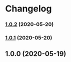 # Changelog
### [1.0.2](https://github.com/swipe-io/swipe/compare/v1.0.1...v1.0.2) (2020-05-20)

### [1.0.1](https://github.com/swipe-io/swipe/compare/v1.0.0...v1.0.1) (2020-05-20)

## 1.0.0 (2020-05-19)

